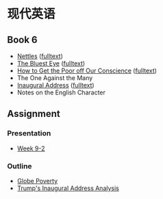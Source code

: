 # 现代英语

## Book 6

- [Nettles](B6U4_Nettles.md) ([fulltext](B6U4_Nettles_(fulltext).md))
- [The Bluest Eye](B6U9_The_Bluest_Eye.md) ([fulltext](B6U9_The_Bluest_Eye_(fulltext).md))
- [How to Get the Poor off Our Conscience](B6U7_How_to_Get_the_Poor_off_Our_Conscience.md) ([fulltext](B6U7_How_to_Get_the_Poor_off_Our_Conscience_(fulltext).md))
- The One Against the Many
- [Inaugural Address](B6U8_Inaugural_Address.md) ([fulltext](B6U8_Inaugural_Address_(fulltext).md))
- Notes on the English Character

## Assignment

### Presentation
- [Week 9-2](Week_9-2.md)

### Outline

- [Globe Poverty](Globe_Poverty.md)
- [Trump's Inaugural Address Analysis](Trump's_Inaugural_Address_Analysis.md)